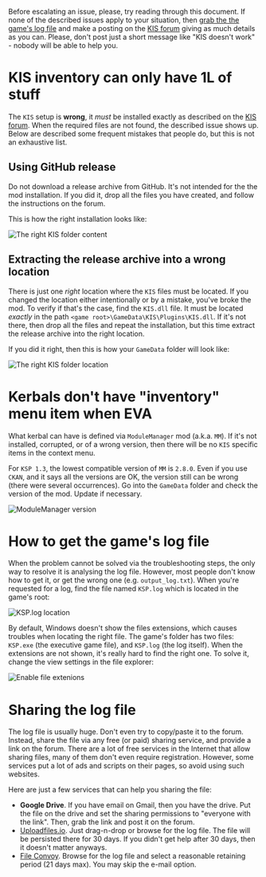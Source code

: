 Before escalating an issue, please, try reading through this document. If none of the described issues apply to your situation, then [grab the the game's log file](#how-to-get-the-games-log-file) and make a posting on the [KIS forum] giving as much details as you can. Please, don't post just a short message like "KIS doesn't work" - nobody will be able to help you.

# KIS inventory can only have 1L of stuff

The `KIS` setup is __wrong__, it _must_ be installed exactly as described on the [KIS forum]. When the required files are not found, the described issue shows up. Below are described some frequent mistakes that people do, but this is not an exhaustive list.

## Using GitHub release

Do not download a release archive from GitHub. It's not intended for the the mod installation.  If you did it, drop all the files you have created, and follow the instructions on the forum.

This is how the right installation looks like:

![The right KIS folder content](https://raw.githubusercontent.com/ihsoft/KIS/master/WikiImages/Screenshot-TheRighContent.PNG)

## Extracting the release archive into a wrong location

There is just one _right_ location where the `KIS` files must be located. If you changed the location either intentionally or by a mistake, you've broke the mod. To verify if that's the case, find the `KIS.dll` file. It must be located _exactly_ in the path `<game root>\GameData\KIS\Plugins\KIS.dll`. If it's not there, then drop all the files and repeat the installation, but this time extract the release archive into the right location.

If you did it right, then this is how your `GameData` folder will look like:

![The right KIS folder location](https://raw.githubusercontent.com/ihsoft/KIS/master/WikiImages/Screenshot-TheRighLocation.PNG)

# Kerbals don't have "inventory" menu item when EVA

What kerbal can have is defined via `ModuleManager` mod (a.k.a. `MM`). If it's not installed, corrupted, or of a wrong version, then there will be no `KIS` specific items in the context menu.

For `KSP 1.3`, the lowest compatible version of `MM` is `2.8.0`. Even if you use `CKAN`, and it says all the versions are OK, the version still can be wrong (there were several occurrences). Go into the `GameData` folder and check the version of the mod. Update if necessary.

![ModuleManager version](https://raw.githubusercontent.com/ihsoft/KIS/master/WikiImages/Screenshot-ModuleMangerCheck.png)

# How to get the game's log file

When the problem cannot be solved via the troubleshooting steps, the only way to resolve it is analysing the log file. However, most people don't know how to get it, or get the wrong one (e.g. `output_log.txt`). When you're requested for a log, find the file named `KSP.log` which is located in the game's root:

![KSP.log location](https://raw.githubusercontent.com/ihsoft/KIS/master/WikiImages/Screenshot-KSPLogLocation.png)

By default, Windows doesn't show the files extensions, which causes troubles when locating the right file. The game's folder has two files: `KSP.exe` (the executive game file), and `KSP.log` (the log itself). When the extensions are not shown, it's really hard to find the right one. To solve it, change the view settings in the file explorer:

![Enable file extenions](https://raw.githubusercontent.com/ihsoft/KIS/master/WikiImages/Screenshot-EnableFileExtensions.png)

# Sharing the log file

The log file is usually huge. Don't even try to copy/paste it to the forum. Instead, share the file via any free (or paid) sharing service, and provide a link on the forum. There are a lot of free services in the Internet that allow sharing files, many of them don't even require registration. However, some services put a lot of ads and scripts on their pages, so avoid using such websites.

Here are just a few services that can help you sharing the file:
* __Google Drive__. If you have email on Gmail, then you have the drive. Put the file on the drive and set the sharing permissions to "everyone with the link". Then, grab the link and post it on the forum.
* [Uploadfiles.io](https://uploadfiles.io/). Just drag-n-drop or browse for the log file. The file will be persisted there for 30 days. If you didn't get help after 30 days, then it doesn't matter anyways.
* [File Convoy](https://www.fileconvoy.com/). Browse for the log file and select a reasonable retaining period (21 days max). You may skip the e-mail option.

[KIS forum]: http://forum.kerbalspaceprogram.com/index.php?/topic/149848-13-kerbal-inventory-system-kis-v150/
